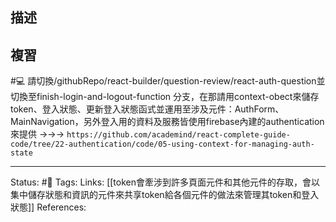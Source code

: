## 描述

## 複習
#💻  請切換/githubRepo/react-builder/question-review/react-auth-question並切換至finish-login-and-logout-function 分支，在那請用context-obect來儲存token、登入狀態、更新登入狀態函式並運用至涉及元件：AuthForm、MainNavigation，另外登入用的資料及服務皆使用firebase內建的authentication來提供 ->->-> `https://github.com/academind/react-complete-guide-code/tree/22-authentication/code/05-using-context-for-managing-auth-state`
<!--SR:!2023-08-09,3,250-->



---
Status: #🌱 
Tags:
Links:
[[token會牽涉到許多頁面元件和其他元件的存取，會以集中儲存狀態和資訊的元件來共享token給各個元件的做法來管理其token和登入狀態]]
References: